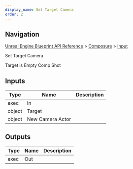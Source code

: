 ```yaml
---
display_name: Set Target Camera
order: 2
---
```

## Navigation

[Unreal Engine Blueprint API Reference](https://dev.epicgames.com/documentation/en-us/unreal-engine/BlueprintAPI) > [Composure](https://dev.epicgames.com/documentation/en-us/unreal-engine/BlueprintAPI/Composure) > [Input](https://dev.epicgames.com/documentation/en-us/unreal-engine/BlueprintAPI/Composure/Input)

Set Target Camera

Target is Empty Comp Shot

## Inputs

| Type | Name | Description |
| --- | --- | --- |
| exec | In |  |
| object | Target |  |
| object | New Camera Actor |  |

## Outputs

| Type | Name | Description |
| --- | --- | --- |
| exec | Out |  |
